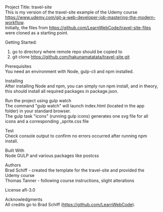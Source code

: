 Project Title: travel-site  
This is my version of the travel-site example of the Udemy course https://www.udemy.com/git-a-web-developer-job-mastering-the-modern-workflow.  
Initially, the files from https://github.com/LearnWebCode/travel-site-files were cloned as a starting point.  

Getting Started:  
1) go to directory where remote repo should be copied to  
2) git clone https://github.com/hakunamatatata/travel-site.git  

Prerequisites  
You need an environment with Node, gulp-cli and npm installed. 

Installing  
After installing Node and npm, you can simply run npm install, and in theory, this should install all required packages in package.json.  

Run the project using gulp watch  
The command "gulp watch" will launch index.html (located in the app folder) in your standard browser.  
The gulp task "icons" (running gulp icons) generates one svg file for all icons and a corresponding _sprite.css file

Test  
Check console output to confirm no errors occurred after running npm install.  

Built With  
Node
GULP and various packages like postcss

Authors  
Brad Schiff - created the template for the travel-site and provided the Udemy course  
Thomas Tanner - following course instructions, slight alterations

License 
afl-3.0

Acknowledgments  
All credits go to Brad Schiff (https://github.com/LearnWebCode).  
